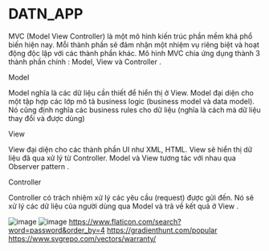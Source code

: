 # DATN_APP
MVC (Model View Controller) là một mô hình kiến trúc phần mềm khá phổ biến hiện nay. Mỗi thành phần sẽ đảm nhận một nhiệm vụ riêng biệt và hoạt động độc lập với các thành phần khác. Mô hình MVC chia ứng dụng thành 3 thành phần chính : Model, View và Controller .

Model

Model nghĩa là các dữ liệu cần thiết để hiển thị ở View. Model đại diện cho một tập hợp các lớp mô tả business logic (business model và data model). Nó cũng định nghĩa các business rules cho dữ liệu (nghĩa là cách mà dữ liệu thay đổi và được dùng)

View

View đại diện cho các thành phần UI như XML, HTML. View sẽ hiển thị dữ liệu đã qua xử lý từ Controller. Model và View tương tác với nhau qua Observer pattern .

Controller

Controller có trách nhiệm xử lý các yêu cầu (request) được gửi đến. Nó sẽ xử lý các dữ liệu của người dùng qua Model và trả về kết quả ở View .



![image](https://user-images.githubusercontent.com/90144686/209072352-f863859d-c994-49ff-8d4c-299939532ed5.png)
![image](https://user-images.githubusercontent.com/90144686/209072424-3c2d95f0-76dc-4afc-b0e8-240c7ed5de43.png)
https://www.flaticon.com/search?word=password&order_by=4
https://gradienthunt.com/popular
https://www.svgrepo.com/vectors/warranty/
